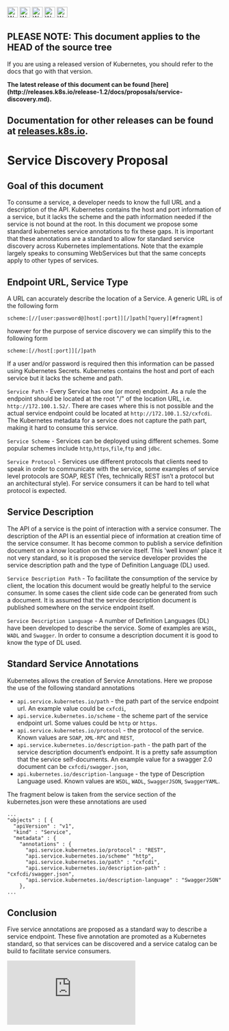 <!-- BEGIN MUNGE: UNVERSIONED_WARNING -->

<!-- BEGIN STRIP_FOR_RELEASE -->

<img src="http://kubernetes.io/img/warning.png" alt="WARNING"
     width="25" height="25">
<img src="http://kubernetes.io/img/warning.png" alt="WARNING"
     width="25" height="25">
<img src="http://kubernetes.io/img/warning.png" alt="WARNING"
     width="25" height="25">
<img src="http://kubernetes.io/img/warning.png" alt="WARNING"
     width="25" height="25">
<img src="http://kubernetes.io/img/warning.png" alt="WARNING"
     width="25" height="25">

<h2>PLEASE NOTE: This document applies to the HEAD of the source tree</h2>

If you are using a released version of Kubernetes, you should
refer to the docs that go with that version.

<!-- TAG RELEASE_LINK, added by the munger automatically -->
<strong>
The latest release of this document can be found
[here](http://releases.k8s.io/release-1.2/docs/proposals/service-discovery.md).

Documentation for other releases can be found at
[releases.k8s.io](http://releases.k8s.io).
</strong>
--

<!-- END STRIP_FOR_RELEASE -->

<!-- END MUNGE: UNVERSIONED_WARNING -->

# Service Discovery Proposal

## Goal of this document

To consume a service, a developer needs to know the full URL and a description of the API. Kubernetes contains the host and port information of a service, but it lacks the scheme and the path information needed if the service is not bound at the root. In this document we propose some standard kubernetes service annotations to fix these gaps. It is important that these annotations are a standard to allow for standard service discovery across Kubernetes implementations. Note that the example largely speaks to consuming WebServices but that the same concepts apply to other types of services.

## Endpoint URL, Service Type

A URL can accurately describe the location of a Service. A generic URL is of the following form

    scheme:[//[user:password@]host[:port]][/]path[?query][#fragment]

however for the purpose of service discovery we can simplify this to the following form

    scheme:[//host[:port]][/]path

If a user and/or password is required then this information can be passed using Kubernetes Secrets. Kubernetes contains the host and port of each service but it lacks the scheme and path.

`Service Path` - Every Service has one (or more) endpoint. As a rule the endpoint should be located at the root "/" of the location URL, i.e. `http://172.100.1.52/`. There are cases where this is not possible and the actual service endpoint could be located at `http://172.100.1.52/cxfcdi`. The Kubernetes metadata for a service does not capture the path part, making it hard to consume this service.

`Service Scheme` - Services can be deployed using different schemes. Some popular schemes include `http`,`https`,`file`,`ftp` and `jdbc`.

`Service Protocol` - Services use different protocols that clients need to speak in order to communicate with the service, some examples of service level protocols are SOAP, REST (Yes, technically REST isn’t a protocol but an architectural style). For service consumers it can be hard to tell what protocol is expected.

## Service Description

The API of a service is the point of interaction with a service consumer. The description of the API is an essential piece of information at creation time of the service consumer. It has become common to publish a service definition document on a know location on the service itself. This 'well known' place it not very standard, so it is proposed the service developer provides the service description path and the type of Definition Language (DL) used.

`Service Description Path` - To facilitate the consumption of the service by client, the location this document would be greatly helpful to the service consumer. In some cases the client side code can be generated from such a document. It is assumed that the service description document is published somewhere on the service endpoint itself.

`Service Description Language` - A number of Definition Languages (DL) have been developed to describe the service. Some of examples are `WSDL`, `WADL` and `Swagger`. In order to consume a description document it is good to know the type of DL used.

## Standard Service Annotations

Kubernetes allows the creation of Service Annotations. Here we propose the use of the following standard annotations

* `api.service.kubernetes.io/path` - the path part of the service endpoint url. An example value could be `cxfcdi`,
* `api.service.kubernetes.io/scheme` - the scheme part of the service endpoint url. Some values could be `http` or `https`.
* `api.service.kubernetes.io/protocol` - the protocol of the service. Known values are `SOAP`, `XML-RPC` and `REST`,
* `api.service.kubernetes.io/description-path` - the path part of the service description document’s endpoint. It is a pretty safe assumption that the service self-documents. An example value for a swagger 2.0 document can be `cxfcdi/swagger.json`,
* `api.kubernetes.io/description-language` - the type of Description Language used. Known values are `WSDL`, `WADL`, `SwaggerJSON`, `SwaggerYAML`.

The fragment below is taken from the service section of the kubernetes.json were these annotations are used

    ...
    "objects" : [ {
      "apiVersion" : "v1",
      "kind" : "Service",
      "metadata" : {
        "annotations" : {
          "api.service.kubernetes.io/protocol" : "REST",
          "api.service.kubernetes.io/scheme" "http",
          "api.service.kubernetes.io/path" : "cxfcdi",
          "api.service.kubernetes.io/description-path" : "cxfcdi/swagger.json",
          "api.service.kubernetes.io/description-language" : "SwaggerJSON"
        },
    ...

## Conclusion

Five service annotations are proposed as a standard way to describe a service endpoint. These five annotation are promoted as a Kubernetes standard, so that services can be discovered and a service catalog can be build to facilitate service consumers.





<!-- BEGIN MUNGE: GENERATED_ANALYTICS -->
[![Analytics](https://kubernetes-site.appspot.com/UA-36037335-10/GitHub/docs/proposals/service-discovery.md?pixel)]()
<!-- END MUNGE: GENERATED_ANALYTICS -->

